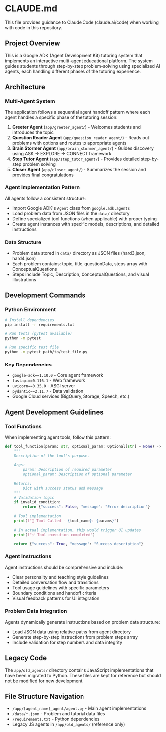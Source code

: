 # CLAUDE.md

This file provides guidance to Claude Code (claude.ai/code) when working with code in this repository.

## Project Overview

This is a Google ADK (Agent Development Kit) tutoring system that implements an interactive multi-agent educational platform. The system guides students through step-by-step problem-solving using specialized AI agents, each handling different phases of the tutoring experience.

## Architecture

### Multi-Agent System
The application follows a sequential agent handoff pattern where each agent handles a specific phase of the tutoring session:

1. **Greeter Agent** (`app/greeter_agent/`) - Welcomes students and introduces the topic
2. **Question Reader Agent** (`app/question_reader_agent/`) - Reads out problems with options and routes to appropriate agents
3. **Brain Stormer Agent** (`app/brain_stormer_agent/`) - Guides discovery using ASK → EXPLORE → CONNECT framework
4. **Step Tutor Agent** (`app/step_tutor_agent/`) - Provides detailed step-by-step problem solving
5. **Closer Agent** (`app/closer_agent/`) - Summarizes the session and provides final congratulations

### Agent Implementation Pattern
All agents follow a consistent structure:
- Import Google ADK's `Agent` class from `google.adk.agents`
- Load problem data from JSON files in the `data/` directory
- Define specialized tool functions (when applicable) with proper typing
- Create agent instances with specific models, descriptions, and detailed instructions

### Data Structure
- Problem data stored in `data/` directory as JSON files (hard3.json, hard4.json)
- Each problem contains: topic, title, questionData, steps array with ConceptualQuestions
- Steps include Topic, Description, ConceptualQuestions, and visual Illustrations

## Development Commands

### Python Environment
```bash
# Install dependencies
pip install -r requirements.txt

# Run tests (pytest available)
python -m pytest

# Run specific test file
python -m pytest path/to/test_file.py
```

### Key Dependencies
- `google-adk==1.10.0` - Core agent framework
- `fastapi==0.116.1` - Web framework
- `uvicorn==0.35.0` - ASGI server
- `pydantic==2.11.7` - Data validation
- Google Cloud services (BigQuery, Storage, Speech, etc.)

## Agent Development Guidelines

### Tool Functions
When implementing agent tools, follow this pattern:
```python
def tool_function(param: str, optional_param: Optional[str] = None) -> Dict[str, Any]:
    """
    Description of the tool's purpose.
    
    Args:
        param: Description of required parameter
        optional_param: Description of optional parameter
    
    Returns:
        Dict with success status and message
    """
    # Validation logic
    if invalid_condition:
        return {"success": False, "message": "Error description"}
    
    # Tool implementation
    print(f"🔧 Tool Called - {tool_name}: {params}")
    
    # In actual implementation, this would trigger UI updates
    print(f"✅ Tool execution completed")
    
    return {"success": True, "message": "Success description"}
```

### Agent Instructions
Agent instructions should be comprehensive and include:
- Clear personality and teaching style guidelines
- Detailed conversation flow and transitions
- Tool usage guidelines with specific parameters
- Boundary conditions and handoff criteria
- Visual feedback patterns for UI integration

### Problem Data Integration
Agents dynamically generate instructions based on problem data structure:
- Load JSON data using relative paths from agent directory
- Generate step-by-step instructions from problem steps array
- Include validation for step numbers and data integrity

## Legacy Code
The `app/old_agents/` directory contains JavaScript implementations that have been migrated to Python. These files are kept for reference but should not be modified for new development.

## File Structure Navigation
- `/app/[agent_name]_agent/agent.py` - Main agent implementations
- `/data/*.json` - Problem and tutorial data files
- `/requirements.txt` - Python dependencies
- Legacy JS agents in `/app/old_agents/` (reference only)